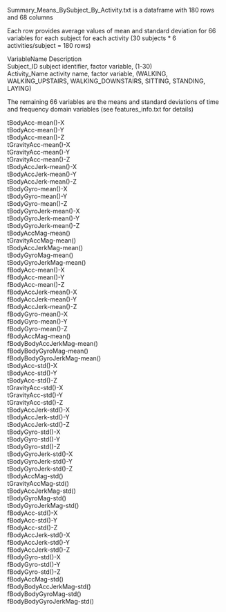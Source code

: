 
Summary_Means_BySubject_By_Activity.txt is a dataframe with 180 rows and 68 columns

Each row provides average values of mean and standard deviation for 66 variables for each subject for each activity (30 subjects * 6 activities/subject = 180 rows)

VariableName	Description  
Subject_ID	subject identifier, factor variable, (1-30)  
Activity_Name	activity name, factor variable, (WALKING, WALKING_UPSTAIRS, WALKING_DOWNSTAIRS, SITTING, STANDING, LAYING)  

The remaining 66 variables are the means and standard deviations of time and frequency domain variables (see features_info.txt for details)

tBodyAcc-mean()-X  
tBodyAcc-mean()-Y  
tBodyAcc-mean()-Z  
tGravityAcc-mean()-X  
tGravityAcc-mean()-Y  
tGravityAcc-mean()-Z  
tBodyAccJerk-mean()-X  
tBodyAccJerk-mean()-Y  
tBodyAccJerk-mean()-Z  
tBodyGyro-mean()-X  
tBodyGyro-mean()-Y  
tBodyGyro-mean()-Z  
tBodyGyroJerk-mean()-X  
tBodyGyroJerk-mean()-Y  
tBodyGyroJerk-mean()-Z  
tBodyAccMag-mean()  
tGravityAccMag-mean()  
tBodyAccJerkMag-mean()  
tBodyGyroMag-mean()  
tBodyGyroJerkMag-mean()  
fBodyAcc-mean()-X  
fBodyAcc-mean()-Y  
fBodyAcc-mean()-Z  
fBodyAccJerk-mean()-X  
fBodyAccJerk-mean()-Y  
fBodyAccJerk-mean()-Z  
fBodyGyro-mean()-X  
fBodyGyro-mean()-Y  
fBodyGyro-mean()-Z  
fBodyAccMag-mean()  
fBodyBodyAccJerkMag-mean()  
fBodyBodyGyroMag-mean()  
fBodyBodyGyroJerkMag-mean()  
tBodyAcc-std()-X  
tBodyAcc-std()-Y  
tBodyAcc-std()-Z  
tGravityAcc-std()-X  
tGravityAcc-std()-Y  
tGravityAcc-std()-Z  
tBodyAccJerk-std()-X  
tBodyAccJerk-std()-Y  
tBodyAccJerk-std()-Z  
tBodyGyro-std()-X  
tBodyGyro-std()-Y  
tBodyGyro-std()-Z  
tBodyGyroJerk-std()-X  
tBodyGyroJerk-std()-Y  
tBodyGyroJerk-std()-Z  
tBodyAccMag-std()  
tGravityAccMag-std()  
tBodyAccJerkMag-std()  
tBodyGyroMag-std()  
tBodyGyroJerkMag-std()  
fBodyAcc-std()-X  
fBodyAcc-std()-Y  
fBodyAcc-std()-Z  
fBodyAccJerk-std()-X  
fBodyAccJerk-std()-Y  
fBodyAccJerk-std()-Z  
fBodyGyro-std()-X  
fBodyGyro-std()-Y  
fBodyGyro-std()-Z  
fBodyAccMag-std()  
fBodyBodyAccJerkMag-std()  
fBodyBodyGyroMag-std()  
fBodyBodyGyroJerkMag-std()  

